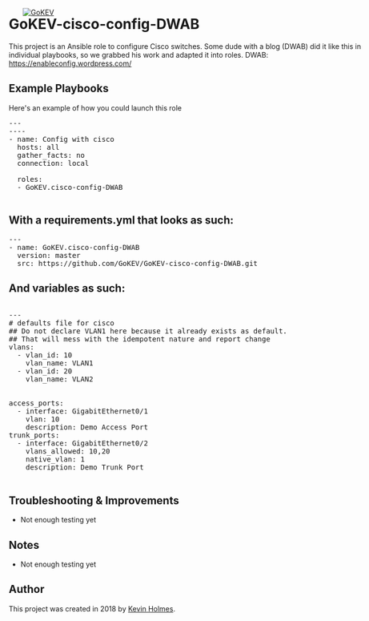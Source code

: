 [![GoKEV](http://GoKEV.com/GoKEV200.png)](http://GoKEV.com/)

<div style="position: absolute; top: 40px; left: 200px;">

# GoKEV-cisco-config-DWAB
This project is an Ansible role to configure Cisco switches.  Some dude with a blog (DWAB) did it like this in individual playbooks, so we grabbed his work and adapted it into roles.
DWAB:  https://enableconfig.wordpress.com/

## Example Playbooks
Here's an example of how you could launch this role


<pre>---
----
- name: Config with cisco
  hosts: all
  gather_facts: no
  connection: local

  roles:
  - GoKEV.cisco-config-DWAB

</pre>

## With a requirements.yml that looks as such:

<pre>
---
- name: GoKEV.cisco-config-DWAB
  version: master
  src: https://github.com/GoKEV/GoKEV-cisco-config-DWAB.git
</pre>


## And variables as such:

<pre>

---
# defaults file for cisco
## Do not declare VLAN1 here because it already exists as default.
## That will mess with the idempotent nature and report change
vlans:
  - vlan_id: 10
    vlan_name: VLAN1
  - vlan_id: 20
    vlan_name: VLAN2


access_ports:
  - interface: GigabitEthernet0/1
    vlan: 10
    description: Demo Access Port
trunk_ports:
  - interface: GigabitEthernet0/2
    vlans_allowed: 10,20
    native_vlan: 1
    description: Demo Trunk Port

</pre>


## Troubleshooting & Improvements

- Not enough testing yet

## Notes

  - Not enough testing yet

## Author

This project was created in 2018 by [Kevin Holmes](http://GoKEV.com/).


